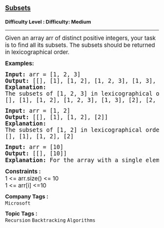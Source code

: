 <h2><a href="https://www.geeksforgeeks.org/problems/subsets-1613027340/1">Subsets</a></h2><h3>Difficulty Level : Difficulty: Medium</h3><hr><div class="problems_problem_content__Xm_eO" bis_skin_checked="1"><p><span style="font-size: 14pt;">Given an array arr of distinct positive integers, your task is to find all its subsets. The subsets should be returned in lexicographical order.</span></p>
<p><span style="font-size: 14pt;"><strong>Examples:</strong></span></p>
<pre><span style="font-size: 14pt;"><strong>Input:</strong> arr = [1, 2, 3]
<strong>Output: </strong>[[], [1], [1, 2], [1, 2, 3], [1, 3], [2], [2, 3], [3]]
<strong>Explanation: <br></strong>The subsets of [1, 2, 3] in lexicographical order are:
[], [1], [1, 2], [1, 2, 3], [1, 3], [2], [2, 3], [3]</span></pre>
<pre><span style="font-size: 14pt;"><strong>Input:</strong> arr = [1, 2]
<strong>Output: </strong>[[], [1], [1, 2], [2]]
<strong>Explanation:</strong>
The subsets of [1, 2] in lexicographical order are:
[], [1], [1, 2], [2]</span></pre>
<pre><span style="font-size: 14pt;"><strong>Input:</strong> arr = [10]
<strong>Output: </strong>[[], [10]]
<strong>Explanation: </strong>For the array with a single element [10]<span style="font-family: -apple-system, BlinkMacSystemFont, 'Segoe UI', Roboto, Oxygen, Ubuntu, Cantarell, 'Open Sans', 'Helvetica Neue', sans-serif;">, the subsets are [ ] </span><span style="font-family: -apple-system, BlinkMacSystemFont, 'Segoe UI', Roboto, Oxygen, Ubuntu, Cantarell, 'Open Sans', 'Helvetica Neue', sans-serif;">and [10]</span><span style="font-family: -apple-system, BlinkMacSystemFont, 'Segoe UI', Roboto, Oxygen, Ubuntu, Cantarell, 'Open Sans', 'Helvetica Neue', sans-serif;">.</span></span></pre>
<div bis_skin_checked="1"><span style="font-size: 14pt;"><strong>Constraints :</strong></span></div>
<div bis_skin_checked="1"><span style="font-size: 14pt;">1 &lt;= arr.size() &lt;= 10</span></div>
<div bis_skin_checked="1"><span style="font-size: 14pt;">1 &lt;= arr[i] &lt;=10</span></div></div><p><span style=font-size:18px><strong>Company Tags : </strong><br><code>Microsoft</code>&nbsp;<br><p><span style=font-size:18px><strong>Topic Tags : </strong><br><code>Recursion</code>&nbsp;<code>Backtracking</code>&nbsp;<code>Algorithms</code>&nbsp;